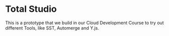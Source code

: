 # Total Studio

This is a prototype that we build in our Cloud Development Course to try out different Tools, like SST, Automerge and Y.js.
